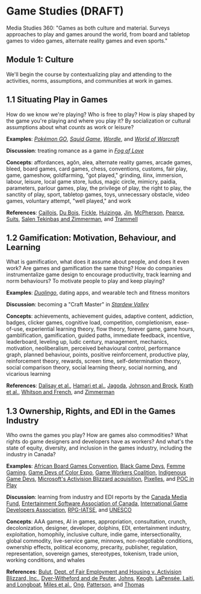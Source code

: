 # Game Studies (DRAFT) 

Media Studies 360: "Games as both culture and material. Surveys approaches to play and games around the world, from board and tabletop games to video games, alternate reality games and even sports."

## Module 1: Culture 

We'll begin the course by contextualizing play and attending to the activities, norms, assumptions, and communities at work in games.  

## 1.1 Situating Play in Games 

How do we know we're playing? Who is free to play? How is play shaped by the game you're playing and where you play it? By socialization or cultural assumptions about what *counts* as work or leisure?   

**Examples**: [*Pokémon GO*](https://pokemongo.com/), [*Squid Game*](https://en.wikipedia.org/wiki/Squid_Game), [*Wordle*](https://www.nytimes.com/games/wordle/index.html), and [*World of Warcraft*](https://worldofwarcraft.blizzard.com/en-us/) 

**Discussion**: treating romance as a game in [*Fog of Love*](https://floodgate.games/products/fog-of-love) 

**Concepts**: affordances, agôn, alea, alternate reality games, arcade games, bleed, board games, card games, chess, conventions, customs, fair play, game, gameshow, goldfarming, "got played," grinding, ilinx, immersion, labour, leisure, local game store, ludus, magic circle, mimicry, paidia, parameters, parlour games, play, the privilege of play, the right to play, the sanctity of play, sport, tabletop games, toys, unnecessary obstacle, video games, voluntary attempt, "well played," and work

**References**: [Caillois](https://www.press.uillinois.edu/books/?id=p070334), [Du Bois](https://archive.org/details/sociologicalsoul0000dubo), [Fickle](https://academic.oup.com/nyu-press-scholarship-online/book/30900), [Huizinga](https://archive.org/details/homoludensstudyo1950huiz/page/n9/mode/2up), [Jin](https://www.youtube.com/watch?v=q3cmCKjPLR8), [McPherson](https://www.museumofplay.org/app/uploads/2022/01/13-2-Article-12-Free-to-go.pdf), [Pearce](https://mitpress.mit.edu/9780262550819/playframes/), [Suits](https://broadviewpress.com/product/the-grasshopper-third-edition/#tab-description), [Salen Tekinbaş and Zimmerman](https://mitpress.mit.edu/9780262240451/rules-of-play/), and [Trammell](https://nyupress.org/9781479818433/the-privilege-of-play/)

## 1.2 Gamification: Motivation, Behaviour, and Learning 

What is gamification, what does it assume about people, and does it even work? Are games and gamification the same thing? How do companies instrumentalize game design to encourage productivity, track learning and norm behaviours? To motivate people to play and keep playing? 

**Examples**: [*Duolingo*](https://www.duolingo.com/), dating apps, and wearable tech and fitness monitors

**Discussion**: becoming a "Craft Master" in [*Stardew Valley*](https://www.stardewvalley.net/) 

**Concepts**: achievements, achievement guides, adaptive content, addiction, badges, clicker games, cognitive load, competition, completionism, ease-of-use, experiential learning theory, flow theory, forever game, game hours, gamblification, gamification, guided paths, immediate feedback, incentive, leaderboard, leveling up, ludic century, management, mechanics, motivation, neoliberalism, perceived behavioural control, performance graph, planned behaviour, points, positive reinforcement, productive play, reinforcement theory, rewards, screen time, self-determination theory, social comparison theory, social learning theory, social norming, and vicarious learning 

**References**: [Dalisay et al.](https://gamestudies.org/2103/articles/dalisay_kushin_kim_forbes_david_somera), [Hamari et al.](https://ieeexplore.ieee.org/document/6758978), [Jagoda](https://press.uchicago.edu/ucp/books/book/chicago/E/bo38460558.html), [Johnson and Brock](https://intellectdiscover.com/content/journals/10.1386/jgvw_00011_1), [Krath et al.](https://www.sciencedirect.com/science/article/pii/S0747563221002867), [Whitson and French](https://journals.sagepub.com/doi/10.1177/1469540521993922), and [Zimmerman](https://direct.mit.edu/books/edited-volume/3066/chapter-abstract/83867/Manifesto-for-a-Ludic-Century?redirectedFrom=fulltext) 

## 1.3 Ownership, Rights, and EDI in the Games Industry 

Who owns the games you play? How are games also commodities? What rights do game designers and developers have as workers? And what's the state of equity, diversity, and inclusion in the games industry, including the industry in Canada? 

**Examples**: [African Board Games Convention](https://theabcon.com/), [Black Game Devs](https://www.blackgamedevs.com/), [Femme Gaming](https://femmegaming.gg/), [Game Devs of Color Expo](https://www.gamedevsofcolor.org/), [Game Workers Coalition](https://gameworkerscoalition.org/en/), [Indigenous Game Devs](https://www.indigenousgamedevs.com/), [Microsoft's Activision Blizzard acquisition](https://news.microsoft.com/source/2022/01/18/microsoft-to-acquire-activision-blizzard-to-bring-the-joy-and-community-of-gaming-to-everyone-across-every-device/), [Pixelles](https://pixelles.ca/), and [POC in Play](https://www.pocplay.org/)

**Discussion**: learning from industry and EDI reports by the [Canada Media Fund](https://cmf-fmc.ca/document/inclusive-games-report/), [Entertainment Software Association of Canada](https://theesa.ca/wp-content/uploads/2025/01/CVGI_2024_EN_FINAL.pdf), [International Game Developers Association](https://igda.org/dss/), [RPG-IATSE](https://gameworkers.org/survey-results/), and [UNESCO](https://unesdoc.unesco.org/ark:/48223/pf0000391949)

**Concepts**: AAA games, AI in games, appropriation, consultation, crunch, decolonization, designer, developer, dolphins, EDI, entertainment industry, exploitation, homophily, inclusive culture, indie game, intersectionality, global commodity, live-service game, minnows, non-negotiable conditions, ownership effects, political economy, precarity, publisher, regulation, representation, sovereign games, stereotypes, tokenism, trade union, working conditions, and whales 

**References**: [Bulut](https://www.cornellpress.cornell.edu/book/9781501746536/a-precarious-game/#bookTabs=1), [Dept. of Fair Employment and Housing v. Activision Blizzard, Inc.](https://aboutblaw.com/YJw), [Dyer-Witheford and de Peuter](https://www.upress.umn.edu/9780816666119/games-of-empire/), [Johns](https://academic.oup.com/joeg/article/6/2/151/909360), [Keogh](https://direct.mit.edu/books/oa-monograph/5572/The-Videogame-Industry-Does-Not-ExistWhy-We-Should), [LaPensée, Laiti, and Longboat](https://journals.sagepub.com/doi/10.1177/15554120211029195), [Miles et al.](https://par.nsf.gov/biblio/10552391-black-women-getting-seat-table-video-game-industry), [Ong](https://www.newsweek.com/2016/10/21/video-games-race-black-protagonists-509328.html), [Patterson](https://nyupress.org/9781479802043/open-world-empire/), and [Thomas](https://youtu.be/gL0smN0gBEc?si=0k2NPfIenF7vqdTD)



















